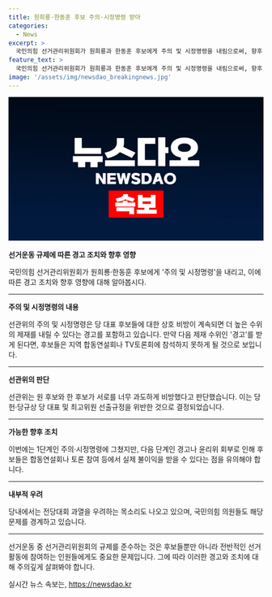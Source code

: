 ```yaml
---
title: 원희룡·한동훈 후보 주의·시정명령 받아
categories:
  - News
excerpt: >
  국민의힘 선거관리위원회가 원희룡과 한동훈 후보에게 주의 및 시정명령을 내림으로써, 향후 경고 및 윤리위원회 회부 제재 가능성을 경고했다. 비방으로 판단되면 지역 합동연설회나 TV토론회 참석이 제한될 수 있으며, 선관위는 당 대표 후보 2차 TV토론회 이후 온라인 회의를 통해 제재를 의결함. 향후 제재로 인해 불이익을 받을 수 있음을 강조하며, 국민의힘 내부에서도 전당대회 과열 우려가 제기되고 있음.
feature_text: >
  국민의힘 선거관리위원회가 원희룡과 한동훈 후보에게 주의 및 시정명령을 내림으로써, 향후 경고 및 윤리위원회 회부 제재 가능성을 경고했다. 비방으로 판단되면 지역 합동연설회나 TV토론회 참석이 제한될 수 있으며, 선관위는 당 대표 후보 2차 TV토론회 이후 온라인 회의를 통해 제재를 의결함. 향후 제재로 인해 불이익을 받을 수 있음을 강조하며, 국민의힘 내부에서도 전당대회 과열 우려가 제기되고 있음.
image: '/assets/img/newsdao_breakingnews.jpg'
---
```


<p><img src="/assets/img/newsdao_breakingnews.jpg" alt="implanttips 속보" /></p>

<p><strong>선거운동 규제에 따른 경고 조치와 향후 영향</strong></p>

<p>국민의힘 선거관리위원회가 원희룡·한동훈 후보에게 '주의 및 시정명령'을 내리고, 이에 따른 경고 조치와 향후 영향에 대해 알아봅시다.</p>

<hr />

<p><strong>주의 및 시정명령의 내용</strong></p>

<p>선관위의 주의 및 시정명령은 당 대표 후보들에 대한 상호 비방이 계속되면 더 높은 수위의 제재를 내릴 수 있다는 경고를 포함하고 있습니다. 만약 다음 제재 수위인 '경고'를 받게 된다면, 후보들은 지역 합동연설회나 TV토론회에 참석하지 못하게 될 것으로 보입니다.</p>

<hr />

<p><strong>선관위의 판단</strong></p>

<p>선관위는 원 후보와 한 후보가 서로를 너무 과도하게 비방했다고 판단했습니다. 이는 당헌·당규상 당 대표 및 최고위원 선출규정을 위반한 것으로 결정되었습니다.</p>

<hr />

<p><strong>가능한 향후 조치</strong></p>

<p>이번에는 1단계인 주의·시정명령에 그쳤지만, 다음 단계인 경고나 윤리위 회부로 인해 후보들은 합동연설회나 토론 참여 등에서 실제 불이익을 받을 수 있다는 점을 유의해야 합니다.</p>

<hr />

<p><strong>내부적 우려</strong></p>

<p>당내에서는 전당대회 과열을 우려하는 목소리도 나오고 있으며, 국민의힘 의원들도 해당 문제를 경계하고 있습니다.</p>

<hr />

<p>선거운동 중 선거관리위원회의 규제를 준수하는 것은 후보들뿐만 아니라 전반적인 선거 활동에 참여하는 인원들에게도 중요한 문제입니다. 그에 따라 이러한 경고와 조치에 대해 주의깊게 살펴봐야 합니다.</p>
실시간 뉴스 속보는, <a href="https://newsdao.kr" rel="dofollow">https://newsdao.kr</a>


